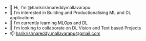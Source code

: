 - 👋 Hi, I’m @harikrishnareddymallavarapu
- 👀 I’m interested in Building and Productionalising ML and DL applications
- 🌱 I’m currently learning MLOps and DL
- 💞️ I’m looking to collaborate on DL Vision and Text based Projects
- 📫 harikrishnareddy.mallavarapu@gmail.com

<!---
harikrishnareddymallavarapu/harikrishnareddymallavarapu is a ✨ special ✨ repository because its `README.md` (this file) appears on your GitHub profile.
You can click the Preview link to take a look at your changes.
--->
